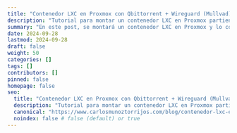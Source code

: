 ```yaml
---
title: "Contenedor LXC en Proxmox con Qbittorrent + Wireguard (Mullvad)"
description: "Tutorial para montar un contenedor LXC en Proxmox partiendo de una imagen, añadiendole el motor de bittorrent Qbittorrent, configurado para usar una VPN de Mullvad de WireGuard."
summary: "En este post, se montará un contenedor LXC en Proxmox y lo configuraremos para que funcione a través de un tunel VPN de Mullvad, utilizando el protocolo WireGuard."
date: 2024-09-28
lastmod: 2024-09-28
draft: false
weight: 50
categories: []
tags: []
contributors: []
pinned: false
homepage: false
seo:
  title: "Contenedor LXC en Proxmox con Qbittorrent + Wireguard (Mullvad)" # custom title (optional)
  description: "Tutorial para montar un contenedor LXC en Proxmox partiendo de una imagen, añadiendole el motor de bittorrent Qbittorrent, configurado para usar una VPN de Mullvad de WireGuard." # custom description (recommended)
  canonical: "https://www.carlosmunoztorrijos.com/blog/contenedor-lxc-en-proxmox-con-qbittorrent--wireguard-mullvad/" # custom canonical URL (optional)
  noindex: false # false (default) or true
---
```

